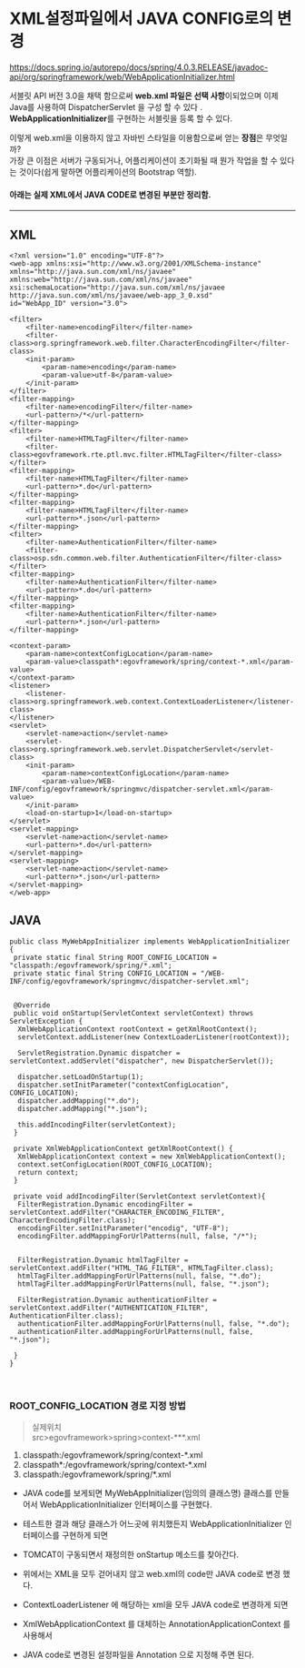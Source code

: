 # XML설정파일에서 JAVA CONFIG로의 변경

https://docs.spring.io/autorepo/docs/spring/4.0.3.RELEASE/javadoc-api/org/springframework/web/WebApplicationInitializer.html

서블릿 API 버전 3.0을 채택 함으로써 **web.xml 파일은 선택 사항**이되었으며 이제 Java를 사용하여 DispatcherServlet 을 구성 할 수 있다 .  
**WebApplicationInitializer**를 구현하는 서블릿을 등록 할 수 있다.  

이렇게 web.xml을 이용하지 않고 자바빈 스타일을 이용함으로써 얻는 **장점**은 무엇일까?  
가장 큰 이점은 서버가 구동되거나, 어플리케이션이 초기화될 때 뭔가 작업을 할 수 있다는 것이다(쉽게 말하면 어플리케이션의 Bootstrap 역할).  


#### 아래는 실제 XML에서 JAVA CODE로 변경된 부분만 정리함.
----
## XML
~~~
<?xml version="1.0" encoding="UTF-8"?>
<web-app xmlns:xsi="http://www.w3.org/2001/XMLSchema-instance"
xmlns="http://java.sun.com/xml/ns/javaee" xmlns:web="http://java.sun.com/xml/ns/javaee"
xsi:schemaLocation="http://java.sun.com/xml/ns/javaee http://java.sun.com/xml/ns/javaee/web-app_3_0.xsd"
id="WebApp_ID" version="3.0">

<filter>
	<filter-name>encodingFilter</filter-name>
	<filter-class>org.springframework.web.filter.CharacterEncodingFilter</filter-class>
	<init-param>
		<param-name>encoding</param-name>
		<param-value>utf-8</param-value>
	</init-param>
</filter>
<filter-mapping>
	<filter-name>encodingFilter</filter-name>
	<url-pattern>/*</url-pattern>
</filter-mapping>
<filter>
	<filter-name>HTMLTagFilter</filter-name>
	<filter-class>egovframework.rte.ptl.mvc.filter.HTMLTagFilter</filter-class>
</filter>
<filter-mapping>
	<filter-name>HTMLTagFilter</filter-name>
	<url-pattern>*.do</url-pattern>
</filter-mapping>
<filter-mapping>
	<filter-name>HTMLTagFilter</filter-name>
	<url-pattern>*.json</url-pattern>
</filter-mapping>
<filter>
	<filter-name>AuthenticationFilter</filter-name>
	<filter-class>osp.sdn.common.web.filter.AuthenticationFilter</filter-class>
</filter>
<filter-mapping>
	<filter-name>AuthenticationFilter</filter-name>
	<url-pattern>*.do</url-pattern>
</filter-mapping>
<filter-mapping>
	<filter-name>AuthenticationFilter</filter-name>
	<url-pattern>*.json</url-pattern>
</filter-mapping>

<context-param>
	<param-name>contextConfigLocation</param-name>
	<param-value>classpath*:egovframework/spring/context-*.xml</param-value>
</context-param>
<listener>
	<listener-class>org.springframework.web.context.ContextLoaderListener</listener-class>
</listener>
<servlet>
	<servlet-name>action</servlet-name>
	<servlet-class>org.springframework.web.servlet.DispatcherServlet</servlet-class>
	<init-param>
		<param-name>contextConfigLocation</param-name>
		<param-value>/WEB-INF/config/egovframework/springmvc/dispatcher-servlet.xml</param-value>
	</init-param>
	<load-on-startup>1</load-on-startup>
</servlet>
<servlet-mapping>
	<servlet-name>action</servlet-name>
	<url-pattern>*.do</url-pattern>
</servlet-mapping>
<servlet-mapping>
	<servlet-name>action</servlet-name>
	<url-pattern>*.json</url-pattern>
</servlet-mapping>
</web-app>
~~~
## JAVA
~~~
public class MyWebAppInitializer implements WebApplicationInitializer {
 private static final String ROOT_CONFIG_LOCATION = "classpath:/egovframework/spring/*.xml";
 private static final String CONFIG_LOCATION = "/WEB-INF/config/egovframework/springmvc/dispatcher-servlet.xml";
 
 
 @Override
 public void onStartup(ServletContext servletContext) throws ServletException {
  XmlWebApplicationContext rootContext = getXmlRootContext();
  servletContext.addListener(new ContextLoaderListener(rootContext));
  
  ServletRegistration.Dynamic dispatcher = servletContext.addServlet("dispatcher", new DispatcherServlet());
      
  dispatcher.setLoadOnStartup(1);
  dispatcher.setInitParameter("contextConfigLocation", CONFIG_LOCATION);
  dispatcher.addMapping("*.do");
  dispatcher.addMapping("*.json");
  
  this.addIncodingFilter(servletContext);    
 }
 
 private XmlWebApplicationContext getXmlRootContext() {
  XmlWebApplicationContext context = new XmlWebApplicationContext();
  context.setConfigLocation(ROOT_CONFIG_LOCATION);
  return context;   
 }
 
 private void addIncodingFilter(ServletContext servletContext){  
  FilterRegistration.Dynamic encodingFilter = servletContext.addFilter("CHARACTER_ENCODING_FILTER", CharacterEncodingFilter.class);
  encodingFilter.setInitParameter("encodig", "UTF-8");
  encodingFilter.addMappingForUrlPatterns(null, false, "/*");
  
  
  FilterRegistration.Dynamic htmlTagFilter = servletContext.addFilter("HTML_TAG_FILTER", HTMLTagFilter.class);
  htmlTagFilter.addMappingForUrlPatterns(null, false, "*.do");
  htmlTagFilter.addMappingForUrlPatterns(null, false, "*.json");
  
  FilterRegistration.Dynamic authenticationFilter = servletContext.addFilter("AUTHENTICATION_FILTER", AuthenticationFilter.class);
  authenticationFilter.addMappingForUrlPatterns(null, false, "*.do");
  authenticationFilter.addMappingForUrlPatterns(null, false, "*.json");
  
 }
}
 ~~~
    


### ROOT_CONFIG_LOCATION 경로 지정 방법
 > 실제위치  
 > src>egovframework>spring>context-***.xml
1. classpath:/egovframework/spring/context-*.xml
2. classpath*:/egovframework/spring/context-*.xml
3. classpath:/egovframework/spring/*.xml

 * JAVA code를 보게되면 MyWebAppInitializer(임의의 클래스명) 클래스를 만들어서 WebApplicationInitializer  인터페이스를 구현했다.  
 * 테스트한 결과 해당 클래스가 어느곳에 위치했든지 WebApplicationInitializer  인터페이스를 구현하게 되면   
 * TOMCAT이 구동되면서 재정의한 onStartup 메소드를 찾아간다.  
  
 * 위에서는 XML을 모두 걷어내지 않고 web.xml의 code만 JAVA code로 변경 했다.  
  
 * ContextLoaderListener 에 해당하는 xml을 모두 JAVA code로 변경하게 되면  
 * XmlWebApplicationContext 를 대체하는 AnnotationApplicationContext 를 사용해서   
 * JAVA code로 변경된 설정파일을 Annotation 으로 지정해 주면 된다.  






